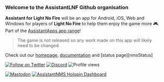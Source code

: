 ### Welcome to the AssistantLNF Github organisation

**Assistant for Light No Fire** will be an app for Android, iOS, Web and Windows for players of **Light No Fire** to help them enjoy the game more 🎮. Part of the [AssistantApps app range][assistantAppsOrg]!

> The game is not released so any work made on this app will likely need to be changed

Check out our [homepage][website], [documentation][docsWebsite] and [status page][nmsStatus]

[![Follow on Twitter](https://img.shields.io/badge/follow-%40AssistantNMS-1d9bf0?logo=twitter&style=for-the-badge)][assistantnmsTwitter]
[![Discord](https://img.shields.io/discord/625007826913198080?style=for-the-badge)][discord]
![Profile views](https://komarev.com/ghpvc/?username=AssistantNMS&color=green&style=for-the-badge)

[![Mastodon](https://img.shields.io/mastodon/follow/109315859662532146?color=%2300ff00&domain=https%3A%2F%2Fnomanssky.social&style=for-the-badge&logo=mastodon)][mastodon]
[![AssistantNMS Holopin Dashboard](https://img.shields.io/badge/Holopin-AssistantNMS-brightgreen?style=for-the-badge)][holopinDashboard]

<br />

[website]: https://assistantapps.com?ref=AssistantLNFGithub
[docsWebsite]: https://docs.assistantapps.com/#/apps/lnf-main?ref=AssistantLNFGithub
[assistantAppsOrg]: https://github.com/AssistantApps

[assistantnmsTwitter]: https://twitter.com/AssistantNMS?ref=AssistantLNFGithub
[discord]: https://assistantapps.com/discord?ref=AssistantLNFGithub
[mastodon]: https://nomanssky.social/@assistantnms?ref=AssistantLNFGithub
[holopinDashboard]: https://www.holopin.io/@assistantnms?ref=AssistantLNFGithub

